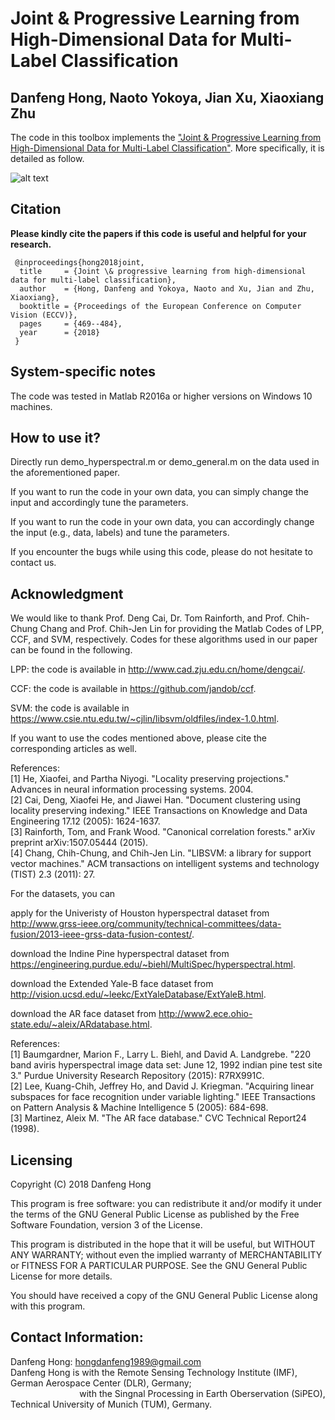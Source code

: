 # Joint & Progressive Learning from High-Dimensional Data for Multi-Label Classification

Danfeng Hong, Naoto Yokoya, Jian Xu, Xiaoxiang Zhu
---------------------

The code in this toolbox implements the ["Joint & Progressive Learning from High-Dimensional Data for Multi-Label Classification"](https://eccv2018.org/openaccess/content_ECCV_2018/papers/Danfeng_Hong_Joint__Progressive_ECCV_2018_paper.pdf).
More specifically, it is detailed as follow.


![alt text](./workflow_RS.png)

Citation
---------------------

**Please kindly cite the papers if this code is useful and helpful for your research.**

     @inproceedings{hong2018joint,
      title     = {Joint \& progressive learning from high-dimensional data for multi-label classification},
      author    = {Hong, Danfeng and Yokoya, Naoto and Xu, Jian and Zhu, Xiaoxiang},
      booktitle = {Proceedings of the European Conference on Computer Vision (ECCV)},
      pages     = {469--484},
      year      = {2018}
     }


System-specific notes
---------------------
The code was tested in Matlab R2016a or higher versions on Windows 10 machines.

How to use it?
---------------------

Directly run demo_hyperspectral.m or demo_general.m on the data used in the aforementioned paper.

If you want to run the code in your own data, you can simply change the input and accordingly tune the parameters.

If you want to run the code in your own data, you can accordingly change the input (e.g., data, labels) and tune the parameters.

If you encounter the bugs while using this code, please do not hesitate to contact us.


Acknowledgment
---------------------

We would like to thank Prof. Deng Cai, Dr. Tom Rainforth, and Prof. Chih-Chung Chang and Prof. Chih-Jen Lin for providing the Matlab Codes of LPP, CCF, and SVM, respectively. 
Codes for these algorithms used in our paper can be found in the following.

LPP: the code is available in http://www.cad.zju.edu.cn/home/dengcai/.

CCF: the code is available in https://github.com/jandob/ccf.

SVM: the code is available in https://www.csie.ntu.edu.tw/~cjlin/libsvm/oldfiles/index-1.0.html.

If you want to use the codes mentioned above, please cite the corresponding articles as well.

References:  
[1] He, Xiaofei, and Partha Niyogi. "Locality preserving projections." Advances in neural information processing systems. 2004.  
[2] Cai, Deng, Xiaofei He, and Jiawei Han. "Document clustering using locality preserving indexing." IEEE Transactions on Knowledge and Data Engineering 17.12 (2005): 1624-1637.  
[3] Rainforth, Tom, and Frank Wood. "Canonical correlation forests." arXiv preprint arXiv:1507.05444 (2015).  
[4] Chang, Chih-Chung, and Chih-Jen Lin. "LIBSVM: a library for support vector machines." ACM transactions on intelligent systems and technology (TIST) 2.3 (2011): 27.

For the datasets, you can

   apply for the Univeristy of Houston hyperspectral dataset from http://www.grss-ieee.org/community/technical-committees/data-fusion/2013-ieee-grss-data-fusion-contest/.  

   download the Indine Pine hyperspectral dataset from https://engineering.purdue.edu/~biehl/MultiSpec/hyperspectral.html.  

   download the Extended Yale-B face dataset from http://vision.ucsd.edu/~leekc/ExtYaleDatabase/ExtYaleB.html.  
    
   download the AR face dataset from http://www2.ece.ohio-state.edu/~aleix/ARdatabase.html.  

References:  
[1] Baumgardner, Marion F., Larry L. Biehl, and David A. Landgrebe. "220 band aviris hyperspectral image data set: June 12, 1992 indian pine test site 3." Purdue University Research Repository (2015): R7RX991C.  
[2] Lee, Kuang-Chih, Jeffrey Ho, and David J. Kriegman. "Acquiring linear subspaces for face recognition under variable lighting." IEEE Transactions on Pattern Analysis & Machine Intelligence 5 (2005): 684-698.  
[3] Martinez, Aleix M. "The AR face database." CVC Technical Report24 (1998).


Licensing
---------

Copyright (C) 2018 Danfeng Hong

This program is free software: you can redistribute it and/or modify it under the terms of the GNU General Public License as published by the Free Software Foundation, version 3 of the License.

This program is distributed in the hope that it will be useful, but WITHOUT ANY WARRANTY; without even the implied warranty of MERCHANTABILITY or FITNESS FOR A PARTICULAR PURPOSE. See the GNU General Public License for more details.

You should have received a copy of the GNU General Public License along with this program.

Contact Information:
--------------------

Danfeng Hong: hongdanfeng1989@gmail.com<br>
Danfeng Hong is with the Remote Sensing Technology Institute (IMF), German Aerospace Center (DLR), Germany; <br>
&nbsp; &nbsp; &nbsp; &nbsp; &nbsp; &nbsp; &nbsp; &nbsp; &nbsp; &nbsp; &nbsp; &nbsp; &nbsp; &nbsp; with the Singnal Processing in Earth Oberservation (SiPEO), Technical University of Munich (TUM), Germany. 
